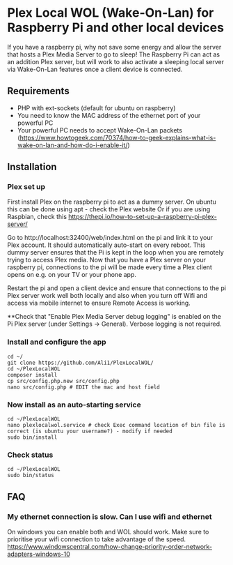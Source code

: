 # Plex Local WOL (Wake-On-Lan) for Raspberry Pi and other local devices

If you have a raspberry pi, why not save some energy and allow the server that hosts a Plex Media Server to go to sleep! The Raspberry Pi can act as an addition Plex server, but will work to also activate a sleeping local server via Wake-On-Lan features once a client device is connected.

## Requirements
* PHP with ext-sockets (default for ubuntu on raspberry)
* You need to know the MAC address of the ethernet port of your powerful PC
* Your powerful PC needs to accept Wake-On-Lan packets (https://www.howtogeek.com/70374/how-to-geek-explains-what-is-wake-on-lan-and-how-do-i-enable-it/)

## Installation

### Plex set up
First install Plex on the raspberry pi to act as a dummy server.
On ubuntu this can be done using apt - check the Plex website
Or if you are using Raspbian, check this https://thepi.io/how-to-set-up-a-raspberry-pi-plex-server/

Go to http://localhost:32400/web/index.html on the pi and link it to your Plex account.
It should automatically auto-start on every reboot.
This dummy server ensures that the Pi is kept in the loop when you are remotely trying to access Plex media.
Now that you have a Plex server on your raspberry pi, connections to the pi  will be made every time a Plex client opens on e.g. on your TV or your phone app.

Restart the pi and open a client device and ensure that connections to the pi Plex server work well both locally and also when you turn off Wifi and access via mobile internet to ensure Remote Access is working.

**Check that "Enable Plex Media Server debug logging" is enabled on the Pi Plex server (under Settings -> General). Verbose logging is not required.

### Install and configure the app
```
cd ~/
git clone https://github.com/Ali1/PlexLocalWOL/
cd ~/PlexLocalWOL
composer install
cp src/config.php.new src/config.php
nano src/config.php # EDIT the mac and host field
```
### Now install as an auto-starting service
```
cd ~/PlexLocalWOL
nano plexlocalwol.service # check Exec command location of bin file is correct (is ubuntu your username?) - modify if needed
sudo bin/install
```

### Check status
```
cd ~/PlexLocalWOL
sudo bin/status
```

## FAQ
### My ethernet connection is slow. Can I use wifi and ethernet
On windows you can enable both and WOL should work. Make sure to prioritise your wifi connection to take advantage of the speed. https://www.windowscentral.com/how-change-priority-order-network-adapters-windows-10
